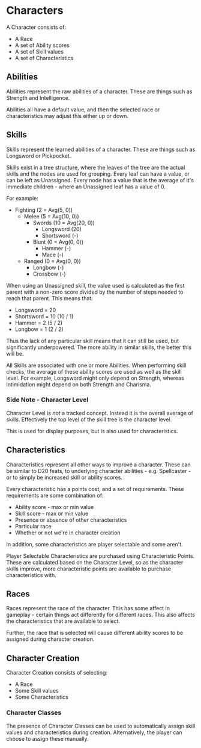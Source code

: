 # Characters

A Character consists of:

- A Race
- A set of Ability scores
- A set of Skill values
- A set of Characteristics

## Abilities

Abilities represent the raw abilities of a character. These are things such as Strength and Intelligence.

Abilities all have a default value, and then the selected race or characteristics may adjust this either up or down.

## Skills

Skills represent the learned abilities of a character. These are things such as Longsword or Pickpocket.

Skills exist in a tree structure, where the leaves of the tree are the actual skills and the nodes are used for grouping. Every leaf can have a value, or can be left as Unassigned. Every node has a value that is the average of it's immediate children - where an Unassigned leaf has a value of 0.

For example:

- Fighting (2 = Avg(5, 0))
  - Melee (5 = Avg(10, 0))
    - Swords (10 = Avg(20, 0))
      - Longsword (20)
      - Shortsword (-)
    - Blunt (0 = Avg(0, 0))
      - Hammer (-)
      - Mace (-)
  - Ranged (0 = Avg(0, 0))
    - Longbow (-)
    - Crossbow (-)

When using an Unassigned skill, the value used is calculated as the first parent with a non-zero score divided by the number of steps needed to reach that parent. This means that:

- Longsword = 20
- Shortsword = 10 (10 / 1)
- Hammer = 2 (5 / 2)
- Longbow = 1 (2 / 2)

Thus the lack of any particular skill means that it can still be used, but significantly underpowered. The more ability in similar skills, the better this will be.

All Skills are associated with one or more Abilities. When performing skill checks, the average of these ability scores are used as well as the skill level. For example, Longsword might only depend on Strength, whereas Intimidation might depend on both Strength and Charisma.

### Side Note - Character Level

Character Level is _not_ a tracked concept. Instead it is the overall average of skills. Effectively the top level of the skill tree is the character level.

This is used for display purposes, but is also used for characteristics.

## Characteristics

Characteristics represent all other ways to improve a character. These can be similar to D20 feats, to underlying character abilities - e.g. Spellcaster - or to simply be increased skill or ability scores.

Every characteristic has a points cost, and a set of requirements. These requirements are some combination of:

- Ability score - max or min value
- Skill score - max or min value
- Presence or absence of other characteristics
- Particular race
- Whether or not we're in character creation

In addition, some characteristics are player selectable and some aren't.

Player Selectable Characteristics are purchased using Characteristic Points. These are calculated based on the Character Level, so as the character skills improve, more characteristic points are available to purchase characteristics with.

## Races

Races represent the race of the character. This has some affect in gameplay - certain things act differently for different races. This also affects the characteristics that are available to select.

Further, the race that is selected will cause different ability scores to be assigned during character creation.

## Character Creation

Character Creation consists of selecting:

- A Race
- Some Skill values
- Some Characteristics

### Character Classes

The presence of Character Classes can be used to automatically assign skill values and characteristics during creation. Alternatively, the player can choose to assign these manually.
